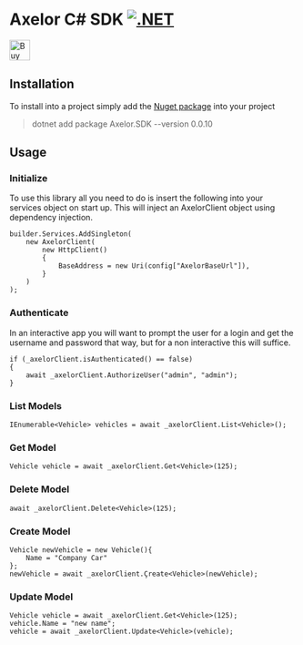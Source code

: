 # Axelor C# SDK [![.NET](https://github.com/NemCrunchers/axelor-SDK/actions/workflows/dotnet.yml/badge.svg?branch=main)](https://github.com/NemCrunchers/axelor-SDK/actions/workflows/dotnet.yml)

<a href='https://ko-fi.com/N4N5784YU' target='_blank'><img height='36' style='border:0px;height:36px;' src='https://cdn.ko-fi.com/cdn/kofi2.png?v=3' border='0' alt='Buy Me a Coffee at ko-fi.com' /></a>

## Installation 
To install into a project simply add the [Nuget package](https://www.nuget.org/packages/Axelor.SDK/) into your project
> dotnet add package Axelor.SDK --version 0.0.10

## Usage
### Initialize
To use this library all you need to do is insert the following into your services object on start up. This will inject an AxelorClient object using dependency injection. 
```CSharp
builder.Services.AddSingleton(
    new AxelorClient(
        new HttpClient()
        {
            BaseAddress = new Uri(config["AxelorBaseUrl"]),
        }
    )
);
```
### Authenticate
In an interactive app you will want to prompt the user for a login and get the username and password that way, but for a non interactive this will suffice.
```CSharp
if (_axelorClient.isAuthenticated() == false)
{
    await _axelorClient.AuthorizeUser("admin", "admin");
}
```
### List Models
```CSharp
IEnumerable<Vehicle> vehicles = await _axelorClient.List<Vehicle>();
```
### Get Model
```CSharp
Vehicle vehicle = await _axelorClient.Get<Vehicle>(125);
```
### Delete Model
```CSharp
await _axelorClient.Delete<Vehicle>(125);
```
### Create Model
```CSharp
Vehicle newVehicle = new Vehicle(){
    Name = "Company Car" 
};
newVehicle = await _axelorClient.Çreate<Vehicle>(newVehicle);
```
### Update Model

```CSharp
Vehicle vehicle = await _axelorClient.Get<Vehicle>(125);
vehicle.Name = "new name";
vehicle = await _axelorClient.Update<Vehicle>(vehicle);
```